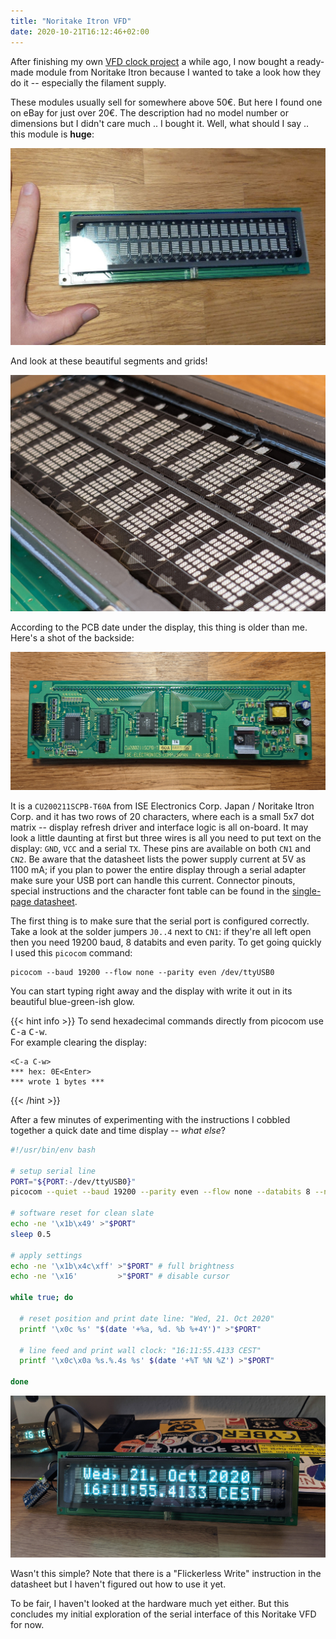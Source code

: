 ```yaml
---
title: "Noritake Itron VFD"
date: 2020-10-21T16:12:46+02:00
---
```


[datasheet]: Noritake-Itron_CU200211SCPB-T60A-05.pdf

After finishing my own [VFD clock project](https://github.com/ansemjo/chronovfd)
a while ago, I now bought a ready-made module from Noritake Itron because I
wanted to take a look how they do it -- especially the filament supply.

These modules usually sell for somewhere above 50€. But here I found one on
eBay for just over 20€. The description had no model number or dimensions but
I didn't care much .. I bought it. Well, what should I say .. this module is **huge**:

![](large-vfd.jpg)

And look at these beautiful segments and grids!

![](grids.jpg)

According to the PCB date under the display, this thing is older than me.
Here's a shot of the backside:

[![](backside.jpg)](backside.jpg)

It is a `CU200211SCPB-T60A` from ISE Electronics Corp. Japan / Noritake Itron Corp. and it
has two rows of 20 characters, where each is a small 5x7 dot matrix -- display refresh driver
and interface logic is all on-board. It may look a little daunting at first but three wires
is all you need to put text on the display: `GND`, `VCC` and a serial `TX`. These pins are
available on both `CN1` and `CN2`. Be aware that the datasheet lists the power supply current
at 5V as 1100 mA; if you plan to power the entire display through a serial adapter make sure
your USB port can handle this current. Connector pinouts, special instructions and the
character font table can be found in the [single-page datasheet][datasheet].

The first thing is to make sure that the serial port is configured correctly. Take a look at
the solder jumpers `J0..4` next to `CN1`: if they're all left open then you need 19200 baud,
8 databits and even parity. To get going quickly I used this `picocom` command:

```
picocom --baud 19200 --flow none --parity even /dev/ttyUSB0
```

You can start typing right away and the display with write it out in its beautiful
blue-green-ish glow.

{{< hint info >}}
To send hexadecimal commands directly from picocom use <kbd>C-a</kbd> <kbd>C-w</kbd>.  
For example clearing the display:

```
<C-a C-w>
*** hex: 0E<Enter>
*** wrote 1 bytes ***
```
{{< /hint >}}

After a few minutes of experimenting with the instructions I cobbled together a quick
date and time display -- *what else*?

```sh
#!/usr/bin/env bash

# setup serial line
PORT="${PORT:-/dev/ttyUSB0}"
picocom --quiet --baud 19200 --parity even --flow none --databits 8 --noreset --exit "$PORT"

# software reset for clean slate
echo -ne '\x1b\x49' >"$PORT"
sleep 0.5

# apply settings
echo -ne '\x1b\x4c\xff' >"$PORT" # full brightness
echo -ne '\x16'         >"$PORT" # disable cursor

while true; do

  # reset position and print date line: "Wed, 21. Oct 2020"
  printf '\x0c %s' "$(date '+%a, %d. %b %+4Y')" >"$PORT"

  # line feed and print wall clock: "16:11:55.4133 CEST"
  printf '\x0c\x0a %s.%.4s %s' $(date '+%T %N %Z') >"$PORT"

done
```

![](clockface.jpg)

Wasn't this simple? Note that there is a "Flickerless Write" instruction in the datasheet but
I haven't figured out how to use it yet.

To be fair, I haven't looked at the hardware much yet either. But this concludes my initial
exploration of the serial interface of this Noritake VFD for now.
